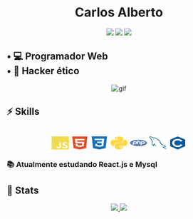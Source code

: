 <h1 align="center">Carlos Alberto</h1>
<div align="center">
  <a href="#"><img src="https://img.shields.io/badge/Pix-black?style=for-the-badge&logo=pix&logoColor=lightgreen" target="_blank"></a>
  <a href="mailto:dasilvacarlosalberto344@gmail.com"><img src="https://img.shields.io/badge/-Gmail-black?style=for-the-badge&logo=gmail&logoColor=red" target="_blank"></a>
  <a href="https://t.me/CarlosSilva344"><img src="https://img.shields.io/badge/-Telegram-black?style=for-the-badge&logo=telegram&logoColor=red" target="_blank"></a>
</div>

## • 💻 Programador Web<br> • 🤖 Hacker ético<br>

<div align="center">
    <img alt="gif" width="70%" src="https://camo.githubusercontent.com/0a61e78c4338a4bac0ebf9e958865e8a50db9f7c70098883ef423d310481396e/68747470733a2f2f7374617469632e7769787374617469632e636f6d2f6d656469612f3038626232635f62666636356363396339313234353931623430366432363734646364643565367e6d76322e676966">
</div>

## ⚡ Skills

<div style="display: inline_block" align="center"><br>
  <img align="center" alt="JS" height="30" width="40" src="https://raw.githubusercontent.com/devicons/devicon/master/icons/javascript/javascript-plain.svg">
  <img align="center" alt="HTML" height="30" width="40" src="https://raw.githubusercontent.com/devicons/devicon/master/icons/html5/html5-plain.svg">
  <img align="center" alt="CSS" height="30" width="40" src="https://raw.githubusercontent.com/devicons/devicon/master/icons/css3/css3-plain.svg">
  <img align="center" alt="Python" height="30" width="40" src="https://raw.githubusercontent.com/devicons/devicon/master/icons/python/python-plain.svg">
  <img align="center" alt="PHP" height="30" width="40" src="https://raw.githubusercontent.com/devicons/devicon/master/icons/php/php-plain.svg">
  <img align="center" alt="mysql" height="30" width="40" src="https://raw.githubusercontent.com/devicons/devicon/master/icons/mysql/mysql-plain.svg">
  <img align="center" alt="C" height="30" width="40" src="https://raw.githubusercontent.com/devicons/devicon/master/icons/c/c-plain.svg">
</div>

### 📚 Atualmente estudando React.js e Mysql

## 📃 Stats
<div align="center">
  <a href="https://github.com/CarlosAllberto">
  <img height="160em" src="https://github-readme-stats.vercel.app/api?username=CarlosAllberto&show_icons=true&theme=gotham&include_all_commits=true&count_private=true"/>
  <img height="160em" src="https://github-readme-stats.vercel.app/api/top-langs/?username=CarlosAllberto&layout=compact&langs_count=7&theme=gotham"/>
</div>
